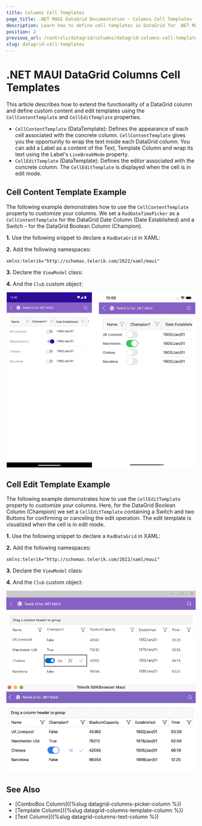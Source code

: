 ```yaml
---
title: Columns Cell Templates
page_title: .NET MAUI DataGrid Documentation - Columns Cell Templates
description: Learn how to define cell templates in DataGrid for .NET MAUI columns.
position: 2
previous_url: /controls/datagrid/columns/datagrid-columns-cell-templates
slug: datagrid-cell-templates
---
```


# .NET MAUI DataGrid Columns Cell Templates

This article describes how to extend the functionality of a DataGrid column and define custom content and edit templates using the `CellContentTemplate` and `CellEditTemplate` properties.

* `CellContentTemplate` (DataTemplate): Defines the appearance of each cell associated with the concrete column. `CellContentTemplate` gives you the opportunity to wrap the text inside each DataGrid column. You can add a Label as a content of the Text, Template Column and wrap its text using the Label's `LineBreakMode` property.
* `CellEditTemplate` (DataTemplate): Defines the editor associated with the concrete column. The `CellEditTemplate` is displayed when the cell is in edit mode.

## Cell Content Template Example

The following example demonstrates how to use the `CellContentTemplate` property to customize your columns. We set a `RadDateTimePicker` as a `CellContentTemplate` for the DataGrid Date Column (Date Established) and a Switch - for the DataGrid Boolean Column (Champion).

**1.** Use the following snippet to declare a `RadDataGrid` in XAML:

<snippet id='datagrid-columns-cellcontenttemplate-xaml' />

**2.** Add the following namespaces:

```XAML
xmlns:telerik="http://schemas.telerik.com/2022/xaml/maui"
```

**3.** Declare the `ViewModel` class:

<snippet id='datagrid-column-view-model' />

**4.** And the `Club` custom object:

<snippet id='datagrid-club-model' />

![DataGrid Cell Content Template](../images/datagrid-column-cell-content-template.png)

## Cell Edit Template Example

The following example demonstrates how to use the `CellEditTemplate` property to customize your columns. Here, for the DataGrid Boolean Column (Champion) we set a `CellEditTemplate` containing a Switch and two Buttons for confirming or canceling the edit operation. The edit template is visualized when the cell is in edit mode.

**1.** Use the following snippet to declare a `RadDataGrid` in XAML:

<snippet id='datagrid-columns-celledittemplate-xaml' />

**2.** Add the following namespaces:

```XAML
xmlns:telerik="http://schemas.telerik.com/2022/xaml/maui"
```

**3.** Declare the `ViewModel` class:

<snippet id='datagrid-column-view-model' />

**4.** And the `Club` custom object:

 <snippet id='datagrid-club-model' />

![DataGrid Cell Edit Template](../images/datagrid-column-cell-edit-template.png)

## See Also

- [ComboBox Column]({%slug datagrid-columns-picker-column %})
- [Template Column]({%slug datagrid-columns-template-column %})
- [Text Column]({%slug datagrid-columns-text-column %})

